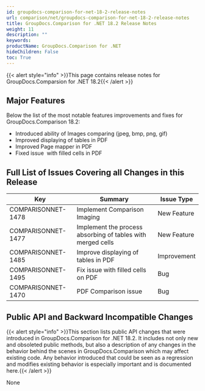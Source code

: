 ```yaml
---
id: groupdocs-comparison-for-net-18-2-release-notes
url: comparison/net/groupdocs-comparison-for-net-18-2-release-notes
title: GroupDocs.Comparison for .NET 18.2 Release Notes
weight: 11
description: ""
keywords:
productName: GroupDocs.Comparison for .NET
hideChildren: False
toc: True
---
```


{{< alert style="info" >}}This page contains release notes for GroupDocs.Comparsion for .NET 18.2{{< /alert >}}

## Major Features

Below the list of the most notable features improvements and fixes for GroupDocs.Comparison 18.2:

- Introduced ability of Images comparing (jpeg, bmp, png, gif)
- Improved displaying of tables in PDF
- Improved Page mapper in PDF
- Fixed issue  with filled cells in PDF

## Full List of Issues Covering all Changes in this Release

| Key                | Summary                                                     | Issue Type  |
| ------------------ | ----------------------------------------------------------- | ----------- |
| COMPARISONNET-1478 | Implement Comparison Imaging                                | New Feature |
| COMPARISONNET-1477 | Implement the process absorbing of tables with merged cells | New Feature |
| COMPARISONNET-1485 | Improve displaying of tables in PDF                         | Improvement |
| COMPARISONNET-1495 | Fix issue with filled cells on PDF                          | Bug         |
| COMPARISONNET-1470 | PDF Comparison issue                                        | Bug         |

## Public API and Backward Incompatible Changes

{{< alert style="info" >}}This section lists public API changes that were introduced in GroupDocs.Comparison for .NET 18.2. It includes not only new and obsoleted public methods, but also a description of any changes in the behavior behind the scenes in GroupDocs.Comparison which may affect existing code. Any behavior introduced that could be seen as a regression and modifies existing behavior is especially important and is documented here.{{< /alert >}}

None

